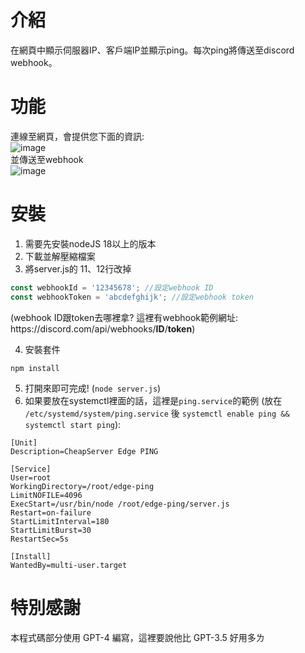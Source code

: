 # 介紹
在網頁中顯示伺服器IP、客戶端IP並顯示ping。每次ping將傳送至discord webhook。
# 功能
連線至網頁，會提供您下面的資訊:  
![image](https://user-images.githubusercontent.com/68144494/226190505-a89d83d8-594f-473f-a96c-d55556fede17.png)  
並傳送至webhook  
![image](https://user-images.githubusercontent.com/68144494/226191531-f3b0f0bf-1085-44b2-afc3-ba248e56f2cc.png)
 
# 安裝
1. 需要先安裝nodeJS 18以上的版本  
2. 下載並解壓縮檔案  
3. 將server.js的 11、12行改掉
```javascript
const webhookId = '12345678'; //設定webhook ID
const webhookToken = 'abcdefghijk'; //設定webhook token
```
(webhook ID跟token去哪裡拿? 這裡有webhook範例網址: https:\//discord.com/api/webhooks/**ID**/**token**)    
  
4. 安裝套件
```
npm install
```
5. 打開來即可完成! (`node server.js`)  
6. 如果要放在systemctl裡面的話，這裡是`ping.service`的範例 (放在 `/etc/systemd/system/ping.service` 後 `systemctl enable ping && systemctl start ping`):  
```service
[Unit]
Description=CheapServer Edge PING

[Service]
User=root
WorkingDirectory=/root/edge-ping
LimitNOFILE=4096
ExecStart=/usr/bin/node /root/edge-ping/server.js
Restart=on-failure
StartLimitInterval=180
StartLimitBurst=30
RestartSec=5s

[Install]
WantedBy=multi-user.target
```
# 特別感謝
本程式碼部分使用 GPT-4 編寫，這裡要說他比 GPT-3.5 好用多ㄌ
